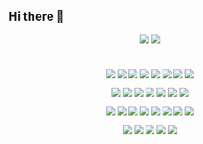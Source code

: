 ## Hi there 👋
<div class="stat" align="center">
  <a href="https://github.com/leewr9"><img align="center" src="https://github-readme-stats.vercel.app/api?username=leewr9&theme=transparent&show_icons=true&include_all_commits=true&hide_border=true&layout=compact"/></a>
  <a href="https://github.com/leewr9"><img align="center" src="https://github-readme-stats.vercel.app/api/top-langs/?username=leewr9&theme=transparent&hide_border=true&layout=compact"/></a>
</div>

##
<br>
<div class="skill" align="center">
  <a href="https://www.python.org/"><img src="https://img.shields.io/badge/Python-3776AB?style=flat-square&logo=python&logoColor=white"/></a>
  <a href="https://pandas.pydata.org/"><img src="https://img.shields.io/badge/Pandas-150458?style=flat-square&logo=pandas&logoColor=white"/></a>
  <a href="https://spark.apache.org/"><img src="https://img.shields.io/badge/Spark-E25A1C?style=flat-square&logo=apachespark&logoColor=white"/></a>
  <a href="https://cloud.google.com/bigquery/"><img src="https://img.shields.io/badge/BigQuery-669DF6?style=flat-square&logo=googlebigquery&logoColor=white"/></a>
  <a href="https://www.snowflake.com/"><img src="https://img.shields.io/badge/Snowflake-29B5E8?style=flat-square&logo=snowflake&logoColor=white"/></a>
  <a href="https://aws.amazon.com/redshift/"><img src="https://img.shields.io/badge/Redshift-8C4FFF?style=flat-square&logo=amazonredshift&logoColor=white"/></a>
  <a href="https://prestodb.io/"><img src="https://img.shields.io/badge/Presto-5890FF?style=flat-square&logo=presto&logoColor=white"/></a>
  <a href="https://hadoop.apache.org/"><img src="https://img.shields.io/badge/Hadoop-66CCFF?style=flat-square&logo=apachehadoop&logoColor=black"/></a>
  
  <a href="https://www.postgresql.org/"><img src="https://img.shields.io/badge/PostgreSQL-4169E1?style=flat-square&logo=postgresql&logoColor=white"/></a>
  <a href="https://www.mysql.com/"><img src="https://img.shields.io/badge/MySQL-4479A1?style=flat-square&logo=mysql&logoColor=white"/></a>
  <a href="https://cassandra.apache.org/"><img src="https://img.shields.io/badge/Cassandra-1287B1?style=flat-square&logo=apachecassandra&logoColor=white"/></a>
  <a href="https://www.mongodb.com/"><img src="https://img.shields.io/badge/MongoDB-47A248?style=flat-square&logo=mongodb&logoColor=white"/></a>
  <a href="https://www.elastic.co/"><img src="https://img.shields.io/badge/Elasticsearch-005571?style=flat-square&logo=elasticsearch&logoColor=white"/></a>
  <a href="https://www.databricks.com/"><img src="https://img.shields.io/badge/Databricks-FF3621?style=flat-square&logo=databricks&logoColor=white"/></a>
  <a href="https://www.getdbt.com/"><img src="https://img.shields.io/badge/dbt-FF694B?style=flat-square&logo=dbt&logoColor=white"/></a>

  <a href="https://airflow.apache.org/"><img src="https://img.shields.io/badge/Airflow-017CEE?style=flat-square&logo=apacheairflow&logoColor=white"/></a>
  <a href="https://kafka.apache.org/"><img src="https://img.shields.io/badge/Kafka-231F20?style=flat-square&logo=apachekafka&logoColor=white"/></a>
  <a href="https://www.docker.com/"><img src="https://img.shields.io/badge/Docker-2496ED?style=flat-square&logo=docker&logoColor=white"/></a>
  <a href="https://kubernetes.io/"><img src="https://img.shields.io/badge/Kubernetes-326CE5?style=flat-square&logo=kubernetes&logoColor=white"/></a>
  <a href="https://git-scm.com/"><img src="https://img.shields.io/badge/Git-F05032?style=flat-square&logo=git&logoColor=white"/></a>
  <a href="https://github.com/"><img src="https://img.shields.io/badge/GitHub-181717?style=flat-square&logo=github&logoColor=white"/></a>
  <a href="https://github.com/features/actions"><img src="https://img.shields.io/badge/Github Actions-2088FF?style=flat-square&logo=githubactions&logoColor=white"/></a>
  <a href="https://www.jenkins.io/"><img src="https://img.shields.io/badge/Jenkins-D24939?style=flat-square&logo=jenkins&logoColor=white"/></a>

  <a href="https://aws.amazon.com/"><img src="https://img.shields.io/badge/AWS-232F3E?style=flat-square&logo=amazonwebservices&logoColor=white"/></a>
  <a href="https://cloud.google.com/"><img src="https://img.shields.io/badge/GCP-4285F4?style=flat-square&logo=googlecloud&logoColor=white"/></a>
  <a href="https://kernel.org/"><img src="https://img.shields.io/badge/Linux-FCC624?style=flat-square&logo=linux&logoColor=black"/></a>
  <a href="https://superset.apache.org/"><img src="https://img.shields.io/badge/Superset-20A6C9?style=flat-square&logo=apachesuperset&logoColor=white"/></a>
  <a href="https://redash.io/"><img src="https://img.shields.io/badge/Redash-FF7964?style=flat-square&logo=redash&logoColor=white"/></a>
</div>
<!--
**leewr9/leewr9** is a ✨ _special_ ✨ repository because its `README.md` (this file) appears on your GitHub profile.
Here are some ideas to get you started:
- 🔭 I’m currently working on ...
- 🌱 I’m currently learning ...
- 👯 I’m looking to collaborate on ...
- 🤔 I’m looking for help with ...
- 💬 Ask me about ...
- 📫 How to reach me: ... 
- 😄 Pronouns: ... 
- ⚡ Fun fact: ...
--> 
